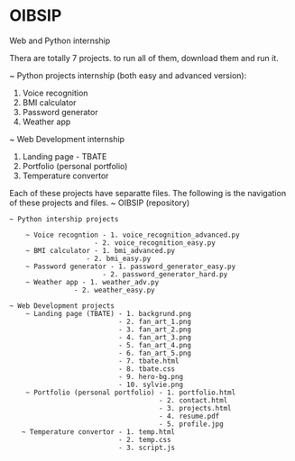 # OIBSIP
Web and Python internship

Thera are totally 7 projects. to run all of them, download them and run it.

~ Python projects internship (both easy and advanced version):
1. Voice recognition
2. BMI calculator
3. Password generator
4. Weather app

~ Web Development internship
1. Landing page - TBATE
2. Portfolio (personal portfolio)
3. Temperature convertor

Each of these projects have separatte files. The following is the navigation of these projects and files.
~ OIBSIP (repository)

    ~ Python intership projects
    
        ~ Voice recogntion - 1. voice_recognition_advanced.py
                         - 2. voice_recognition_easy.py
        ~ BMI calculator - 1. bmi_advanced.py
                       - 2. bmi_easy.py
        ~ Password generator - 1. password_generator_easy.py
                           - 2. password_generator_hard.py
        ~ Weather app - 1. weather_adv.py
                    - 2. weather_easy.py

    ~ Web Development projects
        ~ Landing page (TBATE) - 1. backgrund.png
                               - 2. fan_art_1.png
                               - 3. fan_art_2.png
                               - 4. fan_art_3.png
                               - 5. fan_art_4.png
                               - 6. fan_art_5.png
                               - 7. tbate.html
                               - 8. tbate.css
                               - 9. hero-bg.png
                               - 10. sylvie.png
        ~ Portfolio (personal portfolio) - 1. portfolio.html
                                         - 2. contact.html
                                         - 3. projects.html
                                         - 4. resume.pdf
                                         - 5. profile.jpg
       ~ Temperature convertor - 1. temp.html
                               - 2. temp.css
                               - 3. script.js
